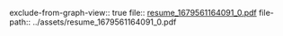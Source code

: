 exclude-from-graph-view:: true
file:: [resume_1679561164091_0.pdf](../assets/resume_1679561164091_0.pdf)
file-path:: ../assets/resume_1679561164091_0.pdf
